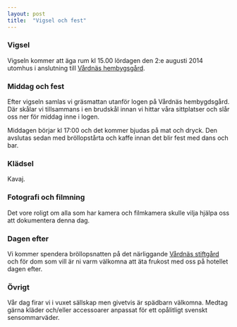 ```yaml
---
layout: post
title:  "Vigsel och fest"
---
```


### Vigsel
Vigseln kommer att äga rum kl 15.00 lördagen den 2:e augusti 2014 utomhus i anslutning till [Vårdnäs hembygsgård][plats].

### Middag och fest
Efter vigseln samlas vi gräsmattan utanför logen på Vårdnäs hembygdsgård. Där skålar vi tillsammans i en brudskål innan vi hittar våra sittplatser och slår oss ner för middag inne i logen.

Middagen börjar kl 17:00 och det kommer bjudas på mat och dryck.  Den avslutas sedan med bröllopstårta och kaffe innan det blir fest med dans och bar.

### Klädsel
Kavaj.

### Fotografi och filmning
Det vore roligt om alla som har kamera och filmkamera skulle vilja hjälpa oss att dokumentera denna dag.

### Dagen efter
Vi kommer spendera bröllopsnatten på det närliggande [Vårdnäs stiftgård][plats] och för dom som vill är ni varm välkomna att äta frukost med oss på hotellet dagen efter.

### Övrigt
Vår dag firar vi i vuxet sällskap men givetvis är spädbarn välkomna. Medtag gärna kläder och/eller accessoarer anpassat för ett opålitligt svenskt sensommarväder.

[plats]: /plats.html
